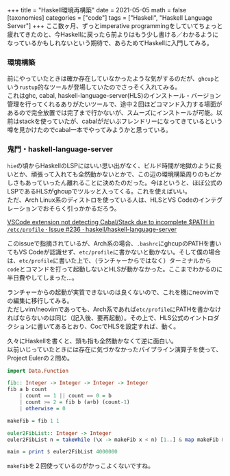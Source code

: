 +++
title = "Haskell環境再構築"
date = 2021-05-05
math = false
[taxonomies]
categories = ["code"]
tags = ["Haskell", "Haskell Language Server"]
+++
ここ数ヶ月、ずっとimperative programmingをしていてちょっと疲れてきたのと、今Haskellに戻ったら前よりはもう少し書ける／わかるようになっているかもしれないという期待で、あらためてHaskellに入門してみる。
### 環境構築
前にやっていたときは確か存在していなかったような気がするのだが、`ghcup`という`rustup`的なツールが登場していたのでさっそく入れてみる。  
これはghc, cabal, haskell-language-server(HLS)のインストール・バージョン管理を行ってくれるありがたいツールで、途中２回ほどコマンド入力する場面があるので完全放置では完了まで行かないが、スムーズにインストールが可能。以前はstackを使っていたが、cabalがだいぶフレンドリーになってきているという噂を見かけたのでcabal一本でやってみようかと思っている。
### 鬼門・haskell-language-server
`hie`の頃からHaskellのLSPにはいい思い出がなく、ビルド時間が地獄のように長いとか、頑張って入れても全然動かないとかで、この辺の環境構築周りのもどかしさもあっていったん離れることに決めたのだった。今はというと、ほぼ公式のLSPであるHLSがghcupでツルッと入ってくる。これを使えばいい。  
ただ、Arch Linux系のディストロを使っている人は、HLSとVS Codeのインテグレーションでおそらく引っかかるだろう。

[VSCode extension not detecting Cabal/Stack due to incomplete $PATH in `/etc/profile` · Issue #236 · haskell/haskell-language-server](https://github.com/haskell/haskell-language-server/issues/236)

このissueで指摘されているが、Arch系の場合、`.bashrc`にghcupのPATHを書いてもVS Codeが認識せず、`etc/profile`に書かないと動かない。そして僕の場合は、`etc/profile`に書いた上で、（ランチャーからではなく）ターミナルから`code`とコマンドを打って起動しないとHLSが動かなかった。ここまでわかるのに半日費やしてしまった…。  

ランチャーからの起動が実質できないのは良くないので、これを機にneovimでの編集に移行してみる。  
ただしvim/neovimであっても、Arch系であれば`etc/profile`にPATHを書かなければならないのは同じ（記入後、要再起動）。その上で、HLS公式のイントロダクションに書いてあるとおり、CocでHLSを設定すれば、動く。

久々にHaskellを書くと、頭も指も全然動かなくて逆に面白い。  
以前いじっていたときには存在に気づかなかったパイプライン演算子を使って、Project Eulerの２問め。

```hs
import Data.Function

fib:: Integer -> Integer -> Integer -> Integer
fib a b count
    | count == 1 || count == 0 = b
    | count >= 2 = fib b (a+b) (count-1)
    | otherwise = 0

makeFib = fib 1 1

euler2FibList:: Integer -> Integer
euler2FibList n = takeWhile (\x -> makeFib x < n) [1..] & map makeFib & filter even & sum

main = print $ euler2FibList 4000000
```

`makeFib`を２回使っているのがかっこよくないですね。
